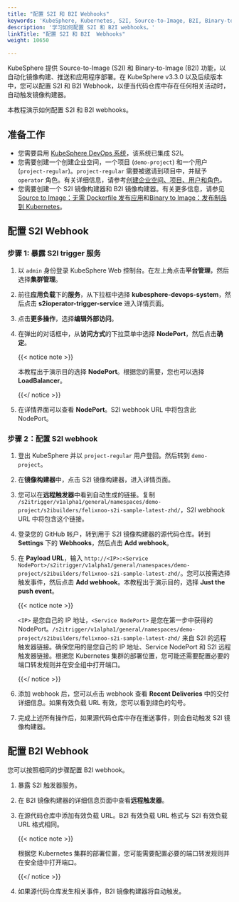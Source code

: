 ```yaml
---
title: "配置 S2I 和 B2I Webhooks"
keywords: 'KubeSphere, Kubernetes, S2I, Source-to-Image, B2I, Binary-to-Image, Webhook'
description: '学习如何配置 S2I 和 B2I webhooks。'
linkTitle: "配置 S2I 和 B2I  Webhooks"
weight: 10650

---
```


KubeSphere 提供 Source-to-Image (S2I) 和 Binary-to-Image (B2I) 功能，以自动化镜像构建、推送和应用程序部署。在 KubeSphere v3.3.0 以及后续版本中，您可以配置 S2I 和 B2I Webhook，以便当代码仓库中存在任何相关活动时，自动触发镜像构建器。

本教程演示如何配置 S2I 和 B2I webhooks。

## 准备工作

- 您需要启用 [KubeSphere DevOps 系统](../../../pluggable-components/devops/)，该系统已集成 S2I。
- 您需要创建一个创建企业空间，一个项目 (`demo-project`) 和一个用户 (`project-regular`)。`project-regular` 需要被邀请到项目中，并赋予 `operator` 角色。有关详细信息，请参考[创建企业空间、项目、用户和角色](../../../quick-start/create-workspace-and-project/#step-1-create-an-account)。
- 您需要创建一个 S2I 镜像构建器和 B2I 镜像构建器。有关更多信息，请参见 [Source to Image：无需 Dockerfile 发布应用](../source-to-image/)和[Binary to Image：发布制品到 Kubernetes](../binary-to-image/)。

## 配置 S2I Webhook

### 步骤 1: 暴露 S2I trigger 服务

1. 以 `admin` 身份登录 KubeSphere Web 控制台。在左上角点击**平台管理**，然后选择**集群管理**。

2. 前往**应用负载**下的**服务**，从下拉框中选择 **kubesphere-devops-system**，然后点击 **s2ioperator-trigger-service** 进入详情页面。

3. 点击**更多操作**，选择**编辑外部访问**。

4. 在弹出的对话框中，从**访问方式**的下拉菜单中选择 **NodePort**，然后点击**确定**。

   {{< notice note >}}

   本教程出于演示目的选择 **NodePort**。根据您的需要，您也可以选择 **LoadBalancer**。

   {{</ notice >}}

5. 在详情界面可以查看 **NodePort**。S2I webhook URL 中将包含此 NodePort。

### 步骤 2：配置 S2I webhook

1. 登出 KubeSphere 并以 `project-regular` 用户登回。然后转到 `demo-project`。

2. 在**镜像构建器**中，点击 S2I 镜像构建器，进入详情页面。

3. 您可以在**远程触发器**中看到自动生成的链接。复制 `/s2itrigger/v1alpha1/general/namespaces/demo-project/s2ibuilders/felixnoo-s2i-sample-latest-zhd/`，S2I webhook URL 中将包含这个链接。

4. 登录您的 GitHub 帐户，转到用于 S2I 镜像构建器的源代码仓库。转到 **Settings** 下的 **Webhooks**，然后点击 **Add webhook**。

5. 在 **Payload URL**，输入 `http://<IP>:<Service NodePort>/s2itrigger/v1alpha1/general/namespaces/demo-project/s2ibuilders/felixnoo-s2i-sample-latest-zhd/`。您可以按需选择触发事件，然后点击 **Add webhook**。本教程出于演示目的，选择 **Just the push event**。

   {{< notice note >}}

   `<IP>` 是您自己的 IP 地址，`<Service NodePort>` 是您在第一步中获得的 NodePort。`/s2itrigger/v1alpha1/general/namespaces/demo-project/s2ibuilders/felixnoo-s2i-sample-latest-zhd/` 来自 S2I 的远程触发器链接。确保您用的是您自己的 IP 地址、Service NodePort 和 S2I 远程触发器链接。根据您 Kubernetes 集群的部署位置，您可能还需要配置必要的端口转发规则并在安全组中打开端口。

   {{</ notice >}}

6. 添加 webhook 后，您可以点击 webhook 查看 **Recent Deliveries** 中的交付详细信息。如果有效负载 URL 有效，您可以看到绿色的勾号。

7. 完成上述所有操作后，如果源代码仓库中存在推送事件，则会自动触发 S2I 镜像构建器。

## 配置 B2I Webhook

您可以按照相同的步骤配置 B2I webhook。

1. 暴露 S2I 触发器服务。

2. 在 B2I 镜像构建器的详细信息页面中查看**远程触发器**。

3. 在源代码仓库中添加有效负载 URL。B2I 有效负载 URL 格式与 S2I 有效负载 URL 格式相同。

   {{< notice note >}}

   根据您 Kubernetes 集群的部署位置，您可能需要配置必要的端口转发规则并在安全组中打开端口。

   {{</ notice >}}

4. 如果源代码仓库发生相关事件，B2I 镜像构建器将自动触发。






